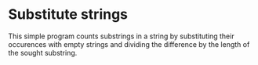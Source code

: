 # Substitute strings
This simple program counts substrings in a string by substituting their occurences with empty strings and dividing the difference by the length of the sought substring.
